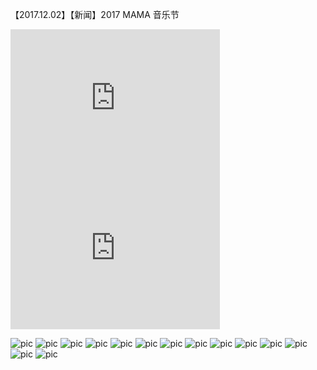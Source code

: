 【2017.12.02】【新闻】2017 MAMA 音乐节      
<div class="embed-container">
  <iframe
      src="https://video.h5.weibo.cn/1034:a1c61c44ca0d8d5e49157cd2ca1e4be4/4180223115266808"
      width="335"
      height="240"
      frameborder="0"
      allowfullscreen="">
  </iframe>
</div>

<div class="embed-container">
  <iframe
      src="https://video.h5.weibo.cn/1034:dd3e4300bd205fff9634c3f8091d0bda/4180301264158777"
      width="335"
      height="240"
      frameborder="0"
      allowfullscreen="">
  </iframe>
</div>

![pic](./1.jpg)
![pic](./11.jpg)
![pic](./12.jpg)
![pic](./13.jpg)
![pic](./14.jpg)
![pic](./2.gif)
![pic](./3.gif)
![pic](./4.gif)
![pic](./5.gif)
![pic](./6.gif)
![pic](./7.gif)
![pic](./8.gif)
![pic](./9.jpg)
![pic](./10.jpg)
